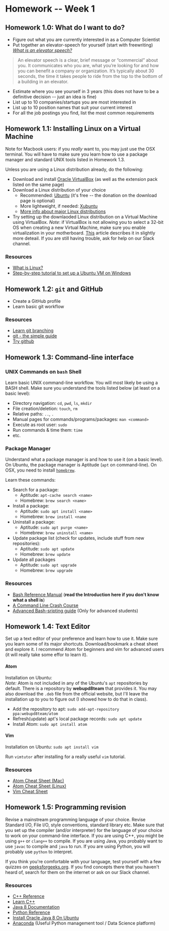 # Homework -- Week 1

## Homework 1.0: What do I want to do?

* Figure out what you are currently interested in as a Computer Scientist
* Put together an elevator-speech for yourself (start with freewriting)  
[_What is an elevator speech?_][elev-speech]  
> An elevator speech is a clear, brief message or “commercial” about you. It
> communicates who you are, what you’re looking for and how you can benefit a
> company or organization. It’s typically about 30 seconds, the time it takes
> people to ride from the top to the bottom of a building in an elevator.

* Estimate where you see yourself in 3 years (this does not have to be a
definitive decision -- just an idea is fine)
* List up to 10 companies/startups you are most interested in
* List up to 10 position names that suit your current interest
* For all the job postings you find, list the most common requirements

## Homework 1.1: Installing Linux on a Virtual Machine

Note for Macbook users: if you _really_ want to, you may just use the OSX
terminal. You will have to make sure you learn how to use a package manager and
standard UNIX tools listed in Homework 1.3.

Unless you are using a Linux distribution already, do the following:

* Download and install [Oracle VirtualBox][OVB] (as well as the extension pack
listed on the same page)
* Download a Linux distribution of your choice
    * Recommended: [Ubuntu][ubu] (it's free -- the donation on the download
    page is optional)
    * More lightweight, if needed: [Xubuntu][xubu]
    * [More info about major Linux distributions][linux-distros]
* Try setting up the downlaoded Linux distribution on a Virtual Machine using
VirtualBox. _Note_: if VirtualBox is not allowing you to select a 32-bit OS when
creating a new Virtual Machine, make sure you enable virtualization in your
motherboard. [This][vbox-64] article describes it in slightly more deteail. If
you are still having trouble, ask for help on our Slack channel.

### Resources

* [What is Linux?][what-linux]
* [Step-by-step tutorial to set up a Ubuntu VM on Windows][win-vm-tut]

## Homework 1.2: `git` and GitHub

* Create a GitHub profile
* Learn basic git workflow

### Resources

* [Learn git branching][git-branching]
* [git - the simple guide][git-simple]
* [Try github][try-git]

## Homework 1.3: Command-line interface

### UNIX Commands on `bash` Shell

Learn basic UNIX command-line workflow. You will most likely be using a BASH
shell. Make sure you understand the tools listed below (at least on a basic
level):
* Directory navigation: `cd`, `pwd`, `ls`, `mkdir`
* File creation/deletion: `touch`, `rm`
* Relative paths: `..`, `.`
* Manual pages for commands/programs/packages: `man <command>`
* Execute as root user: `sudo`
* Run commands & time them: `time`
* etc.

### Package Manager

Understand what a package manager is and how to use it (on a basic level). On
Ubuntu, the package manager is Aptitude (`apt` on command-line). On OSX, you
need to install [`homebrew`][homebrew].

Learn these commands:
* Search for a package:
    * Aptitude: `apt-cache search <name>`
    * Homebrew: `brew search <name>`
* Install a package:
    * Aptitude: `sudo apt install <name>`
    * Homebrew: `brew install <name`
* Uninstall a package:
    * Aptitude: `sudo apt purge <name>`
    * Homebrew: `brew uninstall <name>`
* Update package list (check for updates, include stuff from new repositories):
    * Aptitude: `sudo apt update`
    * Homebrew: `brew update`
* Update all packages
    * Aptitude: `sudo apt upgrade`
    * Homebrew: `brew upgrade`


### Resources

* [Bash Reference Manual][bash-ref] (**read the Introduction here if you don't
know what a shell is**)
* [A Command Line Crash Course][cli-crash-course]
* [Advanced Bash-sripting guide][tldp-abs] (Only for advanced students)

## Homework 1.4: Text Editor

Set up a text editor of your preference and learn how to use it. Make sure you
learn some of its major shortcuts. Download/bookmark a cheat sheet and explore
it. I recommend Atom for beginners and vim for advanced users (it will really
take some effor to learn it).

#### Atom

Installation on Ubuntu:  
 _Note:_ Atom is not included in any of the Ubuntu's `apt` repositories by
 default. There is a repository by **webupd8team** that provides it. You may
 also download the `.deb` file from the official website, but I'll leave the
 installation up to you to figure out (I showed how to do that in class).  
* Add the repository to apt: `sudo add-apt-repository ppa:webupd8team/atom`
* Refresh(update) apt's local package records: `sudo apt update`
* Install Atom: `sudo apt install atom`

#### Vim

Installation on Ubuntu: `sudo apt install vim`

Run `vimtutor` after installing for a really useful `vim` tutorial.

### Resources

* [Atom Cheat Sheet (Mac)][atom-cs-mac]
* [Atom Cheat Sheet (Linux)][atom-cs-linux]
* [Vim Cheat Sheet][vim-cs]

## Homework 1.5: Programming revision

Revise a mainstream programming language of your choice. Revise Standard I/O,
File I/O, style conventions, standard library etc. Make sure that you set up
the compiler (and/or interpreter) for the language of your choice to work on
your command-line interface. If you are using C++, you might be using `g++` or
`clang++` to compile. If you are using Java, you probably want to use `javac`
to compile and `java` to run. If you are using Python, you will probably use
`python` to interpret.

If you think you're comfortable with your language, test yourself with a few
quizzes on [geeksforgeeks.org][g4g]. If you find concepts there that you
haven't heard of, search for them on the internet or ask on our Slack channel.


### Resources

* [C++ Reference][cppref]
* [Learn C++][learncpp]
* [Java 8 Documentation][javaref]
* [Python Reference][py]
* [Install Oracle Java 8 On Ubuntu][oracle-ubuntu]
* [Anaconda][conda] (Useful Python management tool / Data Science platform)

[elev-speech]: http://sfp.ucdavis.edu/files/163926.pdf
[OVB]: https://www.virtualbox.org/wiki/Downloads
[ubu]: https://www.ubuntu.com/download/desktop
[xubu]: https://xubuntu.org/getxubuntu/
[linux-distros]: https://distrowatch.com/dwres.php?resource=major
[vbox-64]: http://www.fixedbyvonnie.com/2014/11/virtualbox-showing-32-bit-guest-versions-64-bit-host-os/
[what-linux]: https://www.linux.com/what-is-linux
[win-vm-tut]: https://www.lifewire.com/install-ubuntu-linux-windows-10-steps-2202108
[git-branching]: http://learngitbranching.js.org/
[git-simple]: http://rogerdudler.github.io/git-guide/
[try-git]: https://try.github.io/
[bash-ref]: https://www.gnu.org/software/bash/manual/html_node/index.html
[cli-crash-course]: https://learnpythonthehardway.org/book/appendixa.html
[tldp-abs]: http://www.tldp.org/LDP/abs/html/
[homebrew]: https://brew.sh/
[atom-cs-mac]: https://blog.bugsnag.com/atom-editor-cheat-sheet/
[atom-cs-linux]: https://github.com/zyzo/atom-cheatsheet
[vim-cs]: https://vim.rtorr.com/
[g4g]: http://www.geeksforgeeks.org/
[cppref]: http://en.cppreference.com/w/
[learncpp]: http://www.learncpp.com/
[javaref]: http://docs.oracle.com/javase/8/docs/
[py]: https://docs.python.org/
[oracle-ubuntu]: http://www.webupd8.org/2012/09/install-oracle-java-8-in-ubuntu-via-ppa.html
[conda]: https://www.continuum.io/Anaconda-Overview
